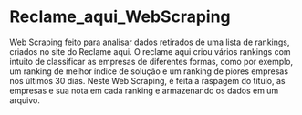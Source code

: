 # Reclame_aqui_WebScraping
Web Scraping feito para analisar dados retirados de uma lista de rankings, criados no site do Reclame aqui. O reclame aqui criou vários rankings com intuito de classificar as empresas de diferentes formas, como por exemplo, um ranking de melhor índice de solução e um ranking de piores empresas nos últimos 30 dias. Neste Web Scraping, é feita a raspagem do título, as empresas e sua nota em cada ranking e armazenando os dados em um arquivo.
